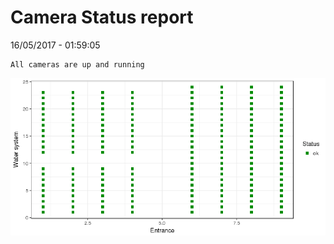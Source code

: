 Camera Status report
================
16/05/2017 - 01:59:05

    All cameras are up and running

![](camreport_files/figure-markdown_github/unnamed-chunk-2-1.png)

